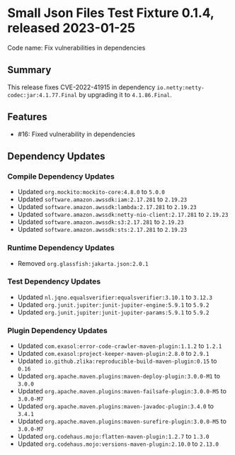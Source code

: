 # Small Json Files Test Fixture 0.1.4, released 2023-01-25

Code name: Fix vulnerabilities in dependencies

## Summary

This release fixes CVE-2022-41915 in dependency `io.netty:netty-codec:jar:4.1.77.Final` by upgrading it to `4.1.86.Final`.

## Features

* #16: Fixed vulnerability in dependencies

## Dependency Updates

### Compile Dependency Updates

* Updated `org.mockito:mockito-core:4.8.0` to `5.0.0`
* Updated `software.amazon.awssdk:iam:2.17.281` to `2.19.23`
* Updated `software.amazon.awssdk:lambda:2.17.281` to `2.19.23`
* Updated `software.amazon.awssdk:netty-nio-client:2.17.281` to `2.19.23`
* Updated `software.amazon.awssdk:s3:2.17.281` to `2.19.23`
* Updated `software.amazon.awssdk:sts:2.17.281` to `2.19.23`

### Runtime Dependency Updates

* Removed `org.glassfish:jakarta.json:2.0.1`

### Test Dependency Updates

* Updated `nl.jqno.equalsverifier:equalsverifier:3.10.1` to `3.12.3`
* Updated `org.junit.jupiter:junit-jupiter-engine:5.9.1` to `5.9.2`
* Updated `org.junit.jupiter:junit-jupiter-params:5.9.1` to `5.9.2`

### Plugin Dependency Updates

* Updated `com.exasol:error-code-crawler-maven-plugin:1.1.2` to `1.2.1`
* Updated `com.exasol:project-keeper-maven-plugin:2.8.0` to `2.9.1`
* Updated `io.github.zlika:reproducible-build-maven-plugin:0.15` to `0.16`
* Updated `org.apache.maven.plugins:maven-deploy-plugin:3.0.0-M1` to `3.0.0`
* Updated `org.apache.maven.plugins:maven-failsafe-plugin:3.0.0-M5` to `3.0.0-M7`
* Updated `org.apache.maven.plugins:maven-javadoc-plugin:3.4.0` to `3.4.1`
* Updated `org.apache.maven.plugins:maven-surefire-plugin:3.0.0-M5` to `3.0.0-M7`
* Updated `org.codehaus.mojo:flatten-maven-plugin:1.2.7` to `1.3.0`
* Updated `org.codehaus.mojo:versions-maven-plugin:2.10.0` to `2.13.0`
